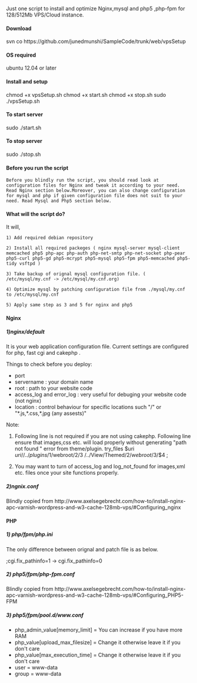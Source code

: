 Just one script to install and optimize Nginx,mysql and php5 ,php-fpm  for 128/512Mb VPS/Cloud instance.

<h4> Download  </h4>  svn co https://github.com/junedmunshi/SampleCode/trunk/web/vpsSetup

<h4> OS required </h4>

ubuntu 12.04 or later

<h4> Install and setup </h4>

chmod +x vpsSetup.sh
chmod +x start.sh
chmod +x stop.sh
sudo ./vpsSetup.sh

<h4> To start server </h4> 
sudo ./start.sh

<h4> To stop server </h4> 
sudo ./stop.sh

<h4>Before you run the script </h4>

	Before you blindly run the script, you should read look at configuration files for Nginx and tweak it according to your need. Read Nginx section below.Moreover, you can also change configuration for mysql and php if given configuration file does not suit to your need. Read Mysql and Php5 section below.



<h4> What will the script do? </h4>
It will,

	1) Add required debian repository
	
	2) Install all required packeges ( nginx mysql-server mysql-client memcached php5 php-apc php-auth php-net-smtp php-net-socket php-pear php5-curl php5-gd php5-mcrypt php5-mysql php5-fpm php5-memcached php5-tidy vsftpd )
	
	3) Take backup of orignal mysql configuration file. ( /etc/mysql/my.cnf -> /etc/mysql/my.cnf.org)
	
	4) Optimize mysql by patching configuration file from ./mysql/my.cnf to /etc/mysql/my.cnf
	
	5) Apply same step as 3 and 5 for nginx and php5


<h4> Nginx </h4>

<h5>1)nginx/default </h5>
It is your web application configuration file. Current settings are configured for php, fast cgi and cakephp .

Things to check before you deploy:
<ul>

<li>port</li>   
<li>servername : your domain name </li>
<li>root : path to your website code </li>
<li>access_log and error_log : very useful for debuging your website code (not nginx) </li>
<li>location : control behaviour for specific locations such "/" or "*.js,*.css,*.jpg (any assests)" </li>
</ul>
Note:

1) Following line is not required if you are not using cakephp. Following line ensure that images,css etc. will load properly without generating "path not found " error from theme/plugin.
	try_files $uri $uri/ /../plugins/$1/webroot/$2/$3 /../View/Themed/$2/webroot/$3/$4 ;
	
2) You may want to turn of access_log and log_not_found for images,xml etc. files once your site functions properly.

<h5>2)ngnix.conf </h5>
Blindly copied from http://www.axelsegebrecht.com/how-to/install-nginx-apc-varnish-wordpress-and-w3-cache-128mb-vps/#Configuring_nginx



<h4>PHP </h4>

<h5>1) php/fpm/php.ini </h5>

The only difference between orignal and patch file is as below.

;cgi.fix_pathinfo=1 -> cgi.fix_pathinfo=0

<h5>2) php5/fpm/php-fpm.conf </h5>
Blindly copied from http://www.axelsegebrecht.com/how-to/install-nginx-apc-varnish-wordpress-and-w3-cache-128mb-vps/#Configuring_PHP5-FPM

<h5>3) php5/fpm/pool.d/www.conf </h5>
<ul>
<li>php_admin_value[memory_limit] = You can increase if you have more RAM </li>
<li>php_value[upload_max_filesize] = Change it otherwise leave it if you don't care </li>
<li>php_value[max_execution_time] = Change it otherwise leave it if you don't care </li>
<li>user = www-data </li>
<li>group = www-data  </li>
</ul>








